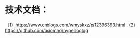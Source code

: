 # 技术文档：
（1）https://www.cnblogs.com/wmyskxz/p/12396393.html 
（2）https://github.com/axiomhq/hyperloglog  